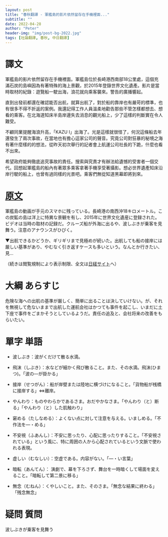 ```yaml
---
layout: post
title: "春秋翻譯 - 軍艦島的影片依然留存在手機裡面..."
subtitle: ""
date: 2022-04-28
author: "Peter"
header-img: "img/post-bg-2022.jpg"
tags: [社論翻譯, 春秋, 中日翻譯]
---
```


# 譯文

軍艦島的影片依然留存在手機裡面。軍艦島位於長崎港西南部18公里處，這個充滿石炭的島嶼因為有著特殊的海上景觀，於2015年登錄世界文化遺產。影片是當時取材的紀錄：遊覽船一駛出海，浪花就向乘客襲來。警告的廣播響起。

直到出發前都還在確認能否出航，就算出航了，對於船的靠岸也有嚴苛的標準，也有很多不得不折返的案例。我還記得工作人員溫柔地勸告那些不管怎樣都想去、想看的乘客。在北海道知床半島岸邊失去消息的觀光船上，少了這樣的判斷實在令人難受。

不顧同業提醒海浪升高，「KAZU I」出海了。光是這樣就很怪了，何況這條船去年還發生了兩次事故，在當地也有擔心這家公司的聲音。究竟公司對狂暴的秘境之海有著什麼樣的的想法，從昨天初次舉行的記者會上航運公司社長的下跪，什麼也看不出來。

希望政府能夠徹底追究事故的責任。搜索與究責才有辦法給遺憾的受害者一個交代。回想起軍艦島的船內有著眾多乘客拿著手機享受著攝影。想必世界遺產知床沿岸行駛的船上，也曾有過同樣的光景吧。乘客們無從知道黑幕即將到來。

# [原文](1)
 
軍艦島の動画が手元のスマホに残っている。長崎港の南西沖18キロメートル。この炭鉱の島は洋上に特異な景観を有し、2015年に世界文化遺産に登録された。ビデオは当時の取材の記録だ。クルーズ船が外海に出るや、波しぶきが乗客を見舞う。注意のアナウンスがひびく。

▼出航できるかどうか、ギリギリまで見極めが続いた。出航しても船の接岸には厳しい基準があり、やむなく引き返すケースも多いという。なんとか行きたい、見...

（続きは閲覧規制により表示制限、全文は[日経サイト](1)へ）

# 大綱 あらすじ

危険な海への出航の基準が厳しく、簡単に出ることは決していけない。が、それを無視して危ないままで出航した運航会社はかつても事件を起こし、いまだに土下座で事件をごまかそうとしているようだ。責任の追及と、会社将来の改善をもらいたい。

# 單字 単語

- 波しぶき：波がくだけて散る水滴。

- 飛沫（しぶき）：水などが細かく飛び散ること。また、その水滴。飛沫(ひまつ)。「波の—が掛かる」

- 接岸（せつがん）：船が岸壁または陸地に横づけになること。「貨物船が桟橋に接岸する」⇔離岸。

- やんわり：ものやわらかであるさま。おだやかなさま。「やんわり（と）断る」「やんわり（と）した肌触わり」

- 窘める（たしなめる）：よくない点に対して注意を与える。いましめる。「不作法を—・める」

- 不安視（ふあんし）：不安に思ったり、心配に思ったりすること。「不安視されている」という風に、特に周囲の人から心配されているという文脈で使われる表現。

- 虚しい（むなしい）：空虚である。内容がない。「—・い言葉」

- 暗転（あんてん）： 演劇で、幕を下ろさず、舞台を一時暗くして場面を変えること。「暗転して第二景に移る」

- 無念（むねん）：くやしいこと。また、そのさま。「無念な結果に終わる」「残念無念」


# 疑問 質問

波しぶきが乗客を見舞う


[1]: https://www.nikkei.com/article/DGKKZO60396170Y2A420C2MM8000/